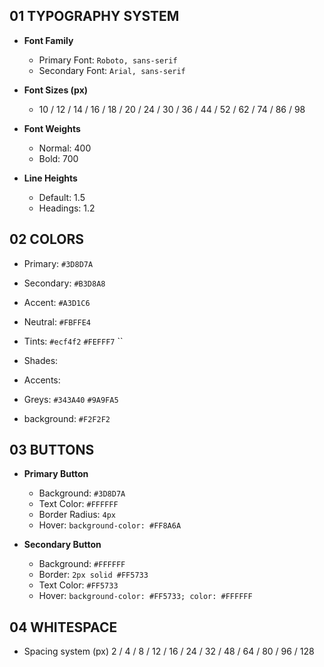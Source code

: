 ## 01 TYPOGRAPHY SYSTEM

- **Font Family**

  - Primary Font: `Roboto, sans-serif`
  - Secondary Font: `Arial, sans-serif`

- **Font Sizes (px)**

  - 10 / 12 / 14 / 16 / 18 / 20 / 24 / 30 / 36 / 44 / 52 / 62 / 74 / 86 / 98

- **Font Weights**

  - Normal: 400
  - Bold: 700

- **Line Heights**

  - Default: 1.5
  - Headings: 1.2

## 02 COLORS

- Primary: `#3D8D7A`
- Secondary: `#B3D8A8`
- Accent: `#A3D1C6`
- Neutral: `#FBFFE4`

- Tints:
  `#ecf4f2`
  `#FEFFF7`
  ``
- Shades:
- Accents:
- Greys:
  `#343A40`
  `#9A9FA5`
- background: `#F2F2F2`

## 03 BUTTONS

- **Primary Button**

  - Background: `#3D8D7A`
  - Text Color: `#FFFFFF`
  - Border Radius: `4px`
  - Hover: `background-color: #FF8A6A`

- **Secondary Button**
  - Background: `#FFFFFF`
  - Border: `2px solid #FF5733`
  - Text Color: `#FF5733`
  - Hover: `background-color: #FF5733; color: #FFFFFF`

## 04 WHITESPACE

- Spacing system (px)
  2 / 4 / 8 / 12 / 16 / 24 / 32 / 48 / 64 / 80 / 96 / 128
